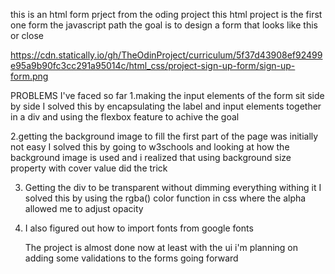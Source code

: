 this is an html form prject from the oding project
this html project is the first one form the javascript path
the goal is to design a form that looks like this or close

 https://cdn.statically.io/gh/TheOdinProject/curriculum/5f37d43908ef92499e95a9b90fc3cc291a95014c/html_css/project-sign-up-form/sign-up-form.png


PROBLEMS I've faced so far 
1.making the input elements of  the form sit side by side 
   I solved this by encapsulating the label and input elements together  in a div and using the flexbox feature to achive the goal


2.getting the background image to fill the first part of the page was initially not easy
I solved this by going to w3schools and looking at how the background image is used and i realized that using background size property with cover value did the trick

3. Getting the div to be transparent without dimming everything withing it
   I solved this by using the rgba() color function in css where the alpha allowed me to adjust opacity

4. I also figured out how to import fonts from google fonts





   The project is almost done now at least with the ui
   i'm planning on adding some validations to the forms going forward


 
